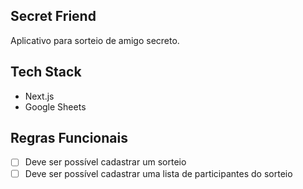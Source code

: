 ## Secret Friend
Aplicativo para sorteio de amigo secreto.

## Tech Stack
- Next.js
- Google Sheets

## Regras Funcionais

- [ ] Deve ser possível cadastrar um sorteio
- [ ] Deve ser possível cadastrar uma lista de participantes do sorteio
